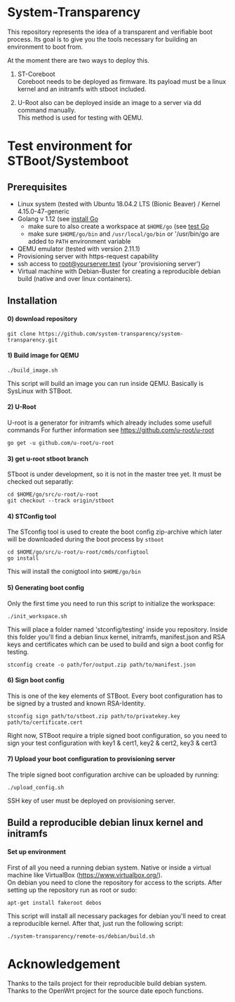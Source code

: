 # System-Transparency

This repository represents the idea of a transparent and verifiable boot process.
Its goal is to give you the tools necessary for building an environment to boot from.

At the moment there are two ways to deploy this. 
1. ST-Coreboot  
Coreboot needs to be deployed as firmware. Its payload must be a linux kernel and an initramfs with stboot included.

2. U-Root also can be deployed inside an image to a server via dd command manually.  
This method is used for testing with QEMU.

# Test environment for STBoot/Systemboot
## Prerequisites
* Linux system (tested with Ubuntu 18.04.2 LTS (Bionic Beaver) / Kernel 4.15.0-47-generic
* Golang v 1.12 (see [install Go](https://golang.org/doc/install#install )
	* make sure to also create a workspace at `$HOME/go` (see [test Go](https://golang.org/doc/install#testing )
	* make sure `$HOME/go/bin` and `/usr/local/go/bin` or '/usr/bin/go are added to `PATH` environment variable
* QEMU emulator (tested with version 2.11.1)
* Provisioning server with https-request capability
* ssh access to root@yourserver.test (your 'provisioning server')
* Virtual machine with Debian-Buster for creating a reproducible debian build (native and over linux containers).


## Installation

#### 0) download repository
```
git clone https://github.com/system-transparency/system-transparency.git
```

#### 1) Build image for QEMU
```
./build_image.sh
```
This script will build an image you can run inside QEMU. Basically is SysLinux with STBoot.

#### 2) U-Root
U-root is a generator for initramfs which already includes some usefull commands
For further information see https://github.com/u-root/u-root
```
go get -u github.com/u-root/u-root
```

#### 3) get u-root stboot branch
STboot is under development, so it is not in the master tree yet. It must be checked out separatly:
```
cd $HOME/go/src/u-root/u-root
git checkout --track origin/stboot
```
#### 4) STConfig tool
The STconfig tool is used to create the boot config zip-archive which later will be downloaded during the boot process by `stboot`
```
cd $HOME/go/src/u-root/u-root/cmds/configtool
go install
```
This will install the conigtool into `$HOME/go/bin`

#### 5) Generating boot config
Only the first time you need to run this script to initialize the workspace:
```
./init_workspace.sh
```
This will place a folder named 'stconfig/testing' inside you repository.
Inside this folder you'll find a debian linux kernel, initramfs, manifest.json and RSA keys and certificates which can be used to build and sign a boot config for testing.
```
stconfig create -o path/for/output.zip path/to/manifest.json
```
#### 6) Sign boot config 
This is one of the key elements of STBoot. Every boot configuration has to be signed by a trusted and known RSA-Identity.
```
stconfig sign path/to/stboot.zip path/to/privatekey.key path/to/certificate.cert
```
Right now, STBoot require a triple signed boot configuration, so you need to sign your test configuration with key1 & cert1, key2 & cert2, key3 & cert3

#### 7) Upload your boot configuration to provisioning server
The triple signed boot configuration archive can be uploaded by running:
```
./upload_config.sh
```
SSH key of user must be deployed on provisioning server.

## Build a reproducible debian linux kernel and initramfs

#### Set up environment
First of all you need a running debian system. Native or inside a virtual machine like VirtualBox (https://www.virtualbox.org/).  
On debian you need to clone the repository for access to the scripts.
After setting up the repository run as root or sudo:
```
apt-get install fakeroot debos
```
This script will install all necessary packages for debian you'll need to creat a reproducible kernel.
After that, just run the following script:
```
./system-transparency/remote-os/debian/build.sh
```

# Acknowledgement
Thanks to the tails project for their reproducible build debian system. Thanks to the OpenWrt project for the source date epoch functions.